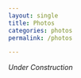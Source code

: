 ```yaml
---
layout: single
title: Photos
categories: photos
permalink: /photos

---
```

*Under Construction*
<!-- Put all nice edited photos here. No albums or sub directories. Put all details in each photo and make them all grid view. -->
